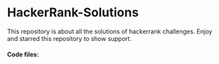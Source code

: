 # HackerRank-Solutions
This repository is about all the solutions of hackerrank challenges. Enjoy and starred this repository to show support.
#### Code files:

